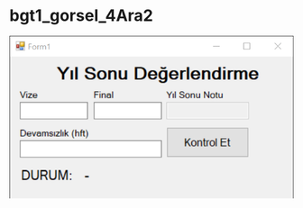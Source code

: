 # bgt1_gorsel_4Ara2


![gorsel](https://github.com/ezfesoft/bgt1_gorsel_4Ara2/blob/master/bgt1_gorsel_4Ara2/ornek.png)
